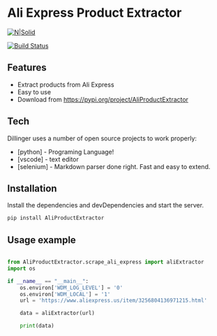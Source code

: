 # Ali Express Product Extractor

[![N|Solid](https://cldup.com/dTxpPi9lDf.thumb.png)](https://nodesource.com/products/nsolid)

[![Build Status](https://travis-ci.org/joemccann/dillinger.svg?branch=master)](https://travis-ci.org/joemccann/dillinger)


## Features

- Extract products from Ali Express
- Easy to use
- Download from https://pypi.org/project/AliProductExtractor



## Tech

Dillinger uses a number of open source projects to work properly:

- [python] - Programing Language!
- [vscode] -  text editor
- [selenium] - Markdown parser done right. Fast and easy to extend.



## Installation


Install the dependencies and devDependencies and start the server.

```sh
pip install AliProductExtractor
```



## Usage example


```python

from AliProductExtractor.scrape_ali_express import aliExtractor
import os

if __name__ == "__main__":
    os.environ['WDM_LOG_LEVEL'] = '0'
    os.environ['WDM_LOCAL'] = '1'
    url = 'https://www.aliexpress.us/item/3256804136971215.html'

    data = aliExtractor(url)

    print(data)

```

